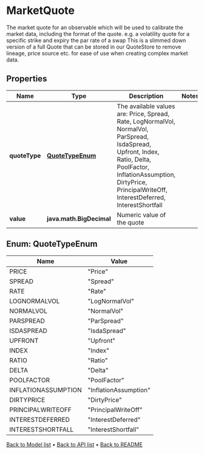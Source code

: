 

# MarketQuote

The market quote for an observable which will be used to calibrate the market data,  including the format of the quote.  e.g. a volatility quote for a specific strike and expiry  the par rate of a swap     This is a slimmed down version of a full Quote that can be stored in our QuoteStore to  remove lineage, price source etc. for ease of use when creating complex market data.

## Properties

| Name | Type | Description | Notes |
|------------ | ------------- | ------------- | -------------|
|**quoteType** | [**QuoteTypeEnum**](#QuoteTypeEnum) | The available values are: Price, Spread, Rate, LogNormalVol, NormalVol, ParSpread, IsdaSpread, Upfront, Index, Ratio, Delta, PoolFactor, InflationAssumption, DirtyPrice, PrincipalWriteOff, InterestDeferred, InterestShortfall |  |
|**value** | **java.math.BigDecimal** | Numeric value of the quote |  |



## Enum: QuoteTypeEnum

| Name | Value |
|---- | -----|
| PRICE | &quot;Price&quot; |
| SPREAD | &quot;Spread&quot; |
| RATE | &quot;Rate&quot; |
| LOGNORMALVOL | &quot;LogNormalVol&quot; |
| NORMALVOL | &quot;NormalVol&quot; |
| PARSPREAD | &quot;ParSpread&quot; |
| ISDASPREAD | &quot;IsdaSpread&quot; |
| UPFRONT | &quot;Upfront&quot; |
| INDEX | &quot;Index&quot; |
| RATIO | &quot;Ratio&quot; |
| DELTA | &quot;Delta&quot; |
| POOLFACTOR | &quot;PoolFactor&quot; |
| INFLATIONASSUMPTION | &quot;InflationAssumption&quot; |
| DIRTYPRICE | &quot;DirtyPrice&quot; |
| PRINCIPALWRITEOFF | &quot;PrincipalWriteOff&quot; |
| INTERESTDEFERRED | &quot;InterestDeferred&quot; |
| INTERESTSHORTFALL | &quot;InterestShortfall&quot; |



[Back to Model list](../README.md#documentation-for-models) &#8226; [Back to API list](../README.md#documentation-for-api-endpoints) &#8226; [Back to README](../README.md)



